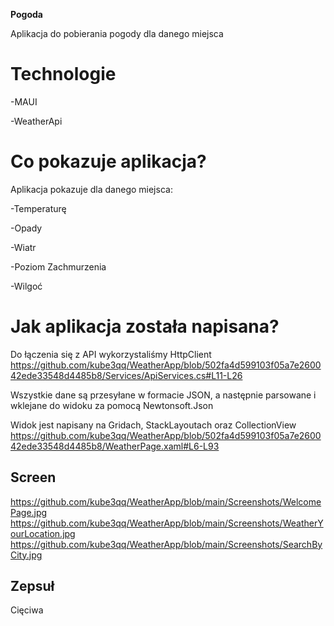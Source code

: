 **Pogoda**

Aplikacja do pobierania pogody dla danego miejsca

# Technologie
-MAUI

-WeatherApi

# Co pokazuje aplikacja?
Aplikacja pokazuje dla danego miejsca:

-Temperaturę

-Opady

-Wiatr

-Poziom Zachmurzenia

-Wilgoć

# Jak aplikacja została napisana?

Do łączenia się z API wykorzystaliśmy HttpClient
https://github.com/kube3qq/WeatherApp/blob/502fa4d599103f05a7e260042ede33548d4485b8/Services/ApiServices.cs#L11-L26

Wszystkie dane są przesyłane w formacie JSON, a następnie parsowane i wklejane do widoku za pomocą Newtonsoft.Json

Widok jest napisany na Gridach, StackLayoutach oraz CollectionView
https://github.com/kube3qq/WeatherApp/blob/502fa4d599103f05a7e260042ede33548d4485b8/WeatherPage.xaml#L6-L93

## Screen
https://github.com/kube3qq/WeatherApp/blob/main/Screenshots/WelcomePage.jpg
https://github.com/kube3qq/WeatherApp/blob/main/Screenshots/WeatherYourLocation.jpg
https://github.com/kube3qq/WeatherApp/blob/main/Screenshots/SearchByCity.jpg

## Zepsuł
Cięciwa
